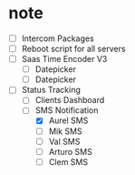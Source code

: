 # note
- [ ] Intercom Packages
- [ ] Reboot script for all servers
- [ ] Saas Time Encoder V3
  - [ ] Datepicker
  - [ ] Datepicker
- [ ] Status Tracking
  - [ ] Clients Dashboard
  - [ ] SMS Notification
    - [x] Aurel SMS
    - [ ] Mik SMS
    - [ ] Val SMS
    - [ ] Arturo SMS
    - [ ] Clem SMS